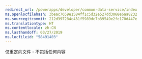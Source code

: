 ```yaml
---
redirect_url: /powerapps/developer/common-data-service/index
ms.openlocfilehash: 3beac7659e1584ff1c5d32e527dd3068e6aa8232
ms.sourcegitcommit: 212d397284c431f5989dc7b39549e2fc170d447e
ms.translationtype: HT
ms.contentlocale: zh-CN
ms.lasthandoff: 03/27/2019
ms.locfileid: "58491403"
---
```

仅重定向文件 - 不包括任何内容